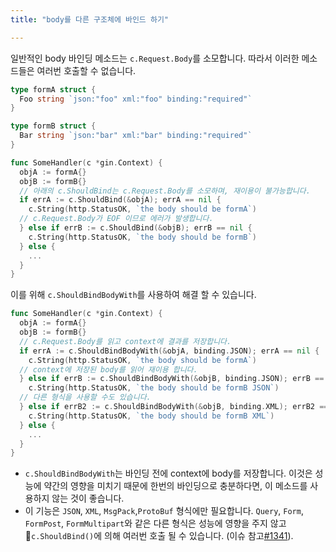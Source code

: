 ```yaml
---
title: "body를 다른 구조체에 바인드 하기"

---
```


일반적인 body 바인딩 메소드는 `c.Request.Body`를 소모합니다.
따라서 이러한 메소드들은 여러번 호출할 수 없습니다.

```go
type formA struct {
  Foo string `json:"foo" xml:"foo" binding:"required"`
}

type formB struct {
  Bar string `json:"bar" xml:"bar" binding:"required"`
}

func SomeHandler(c *gin.Context) {
  objA := formA{}
  objB := formB{}
  // 아래의 c.ShouldBind는 c.Request.Body를 소모하며, 재이용이 불가능합니다.
  if errA := c.ShouldBind(&objA); errA == nil {
    c.String(http.StatusOK, `the body should be formA`)
  // c.Request.Body가 EOF 이므로 에러가 발생합니다.
  } else if errB := c.ShouldBind(&objB); errB == nil {
    c.String(http.StatusOK, `the body should be formB`)
  } else {
    ...
  }
}
```

이를 위해 `c.ShouldBindBodyWith`를 사용하여 해결 할 수 있습니다.

```go
func SomeHandler(c *gin.Context) {
  objA := formA{}
  objB := formB{}
  // c.Request.Body를 읽고 context에 결과를 저장합니다.
  if errA := c.ShouldBindBodyWith(&objA, binding.JSON); errA == nil {
    c.String(http.StatusOK, `the body should be formA`)
  // context에 저장된 body를 읽어 재이용 합니다.
  } else if errB := c.ShouldBindBodyWith(&objB, binding.JSON); errB == nil {
    c.String(http.StatusOK, `the body should be formB JSON`)
  // 다른 형식을 사용할 수도 있습니다.
  } else if errB2 := c.ShouldBindBodyWith(&objB, binding.XML); errB2 == nil {
    c.String(http.StatusOK, `the body should be formB XML`)
  } else {
    ...
  }
}
```

* `c.ShouldBindBodyWith`는 바인딩 전에 context에 body를 저장합니다. 이것은 성능에 약간의
영향을 미치기 때문에 한번의 바인딩으로 충분하다면, 이 메소드를 사용하지 않는 것이 좋습니다.
* 이 기능은 `JSON`, `XML`, `MsgPack`,`ProtoBuf` 형식에만 필요합니다.
`Query`, `Form`, `FormPost`, `FormMultipart`와 같은 다른 형식은 성능에 영향을 주지 않고
`c.ShouldBind()`에 의해 여러번 호출 될 수 있습니다. (이슈 참고[#1341](https://github.com/gin-gonic/gin/pull/1341)).

